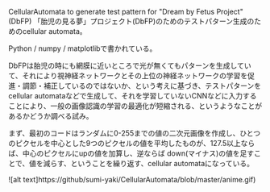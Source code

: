 CellularAutomata to generate test pattern for "Dream by Fetus Project"(DbFP)
「胎児の見る夢」プロジェクト(DbFP)のためのテストパターン生成のためのcellular automata。 

Python / numpy / matplotlibで書かれている。

DbFPは胎児の時にも網膜に近いところで光が無くてもパターンを生成していて、それにより視神経ネットワークとその上位の神経ネットワークの学習を促進・調節・補正しているのではないか、という考えに基づき、テストパターンをcellular automataなどで生成して、それを学習していないCNNなどに入力することにより、一般の画像認識の学習の最適化が短縮される、というようなことがあるかどうか調べる試み。

まず、最初のコードはランダムに0-255までの値の二次元画像を作成し、ひとつのピクセルを中心とした9つのピクセルの値を平均したものが、127.5以上ならば、中心のピクセルにupの値を加算し、逆ならば down(マイナス)の値を足すことで、値を減らす、ということを繰り返す、cellular automataになっている。

![alt text]https://github/sumi-yaki/CellularAutomata/blob/master/anime.gif)
